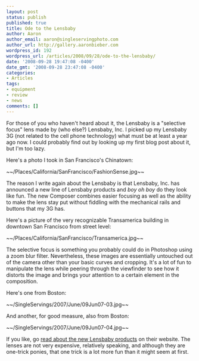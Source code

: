 ```yaml
---
layout: post
status: publish
published: true
title: Ode to the Lensbaby
author: Aaron
author_email: aaron@singleservingphoto.com
author_url: http://gallery.aaronbieber.com
wordpress_id: 192
wordpress_url: /articles/2008/09/28/ode-to-the-lensbaby/
date: '2008-09-28 19:47:08 -0400'
date_gmt: '2008-09-28 23:47:08 -0400'
categories:
- Articles
tags:
- equipment
- review
- news
comments: []
---
```

For those of you who haven't heard about it, the Lensbaby is a
"selective focus" lens made by (who else?) Lensbaby, Inc. I picked up my
Lensbaby 3G (not related to the cell phone technology) what must be at
least a year ago now. I could probably find out by looking up my first
blog post about it, but I'm too lazy.

Here's a photo I took in San Francisco's Chinatown:

\~\~/Places/California/SanFrancisco/FashionSense.jpg\~\~

The reason I write again about the Lensbaby is that Lensbaby, Inc. has
announced a new line of Lensbaby products and _boy oh boy_ do they
look like fun. The new Composer combines easier focusing as well as the
ability to make the lens stay put without fiddling with the mechanical
rails and buttons that my 3G has.

Here's a picture of the very recognizable Transamerica building in
downtown San Francisco from street level:

\~\~/Places/California/SanFrancisco/Transamerica.jpg\~\~

The selective focus is something you probably could do in Photoshop
using a zoom blur filter. Nevertheless, these images are essentially
untouched out of the camera other than your basic curves and cropping.
It's a lot of fun to manipulate the lens while peering through the
viewfinder to see how it distorts the image and brings your attention to
a certain element in the composition.

Here's one from Boston:

\~\~/SingleServings/2007/June/09Jun07-03.jpg\~\~

And another, for good measure, also from Boston:

\~\~/SingleServings/2007/June/09Jun07-04.jpg\~\~

If you like, go [read about the new Lensbaby
products](http://lensbaby.com) on their website. The lenses are not very
expensive, relatively speaking, and although they are one-trick ponies,
that one trick is a lot more fun than it might seem at first.
